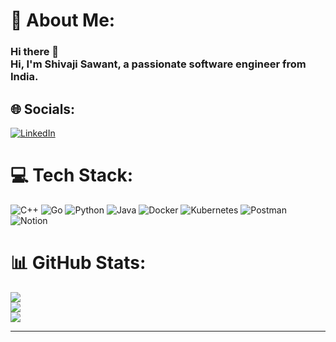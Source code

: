# 💫 About Me:
### Hi there 👋<br>Hi, I'm Shivaji Sawant, a passionate software engineer from India.


## 🌐 Socials:
[![LinkedIn](https://img.shields.io/badge/LinkedIn-%230077B5.svg?logo=linkedin&logoColor=white)](https://linkedin.com/in/shivajisawant) 

# 💻 Tech Stack:
![C++](https://img.shields.io/badge/c++-%2300599C.svg?style=for-the-badge&logo=c%2B%2B&logoColor=white) ![Go](https://img.shields.io/badge/go-%2300ADD8.svg?style=for-the-badge&logo=go&logoColor=white) ![Python](https://img.shields.io/badge/python-3670A0?style=for-the-badge&logo=python&logoColor=ffdd54) ![Java](https://img.shields.io/badge/java-%23ED8B00.svg?style=for-the-badge&logo=java&logoColor=white) ![Docker](https://img.shields.io/badge/docker-%230db7ed.svg?style=for-the-badge&logo=docker&logoColor=white) ![Kubernetes](https://img.shields.io/badge/kubernetes-%23326ce5.svg?style=for-the-badge&logo=kubernetes&logoColor=white) ![Postman](https://img.shields.io/badge/Postman-FF6C37?style=for-the-badge&logo=postman&logoColor=white) ![Notion](https://img.shields.io/badge/Notion-%23000000.svg?style=for-the-badge&logo=notion&logoColor=white)
# 📊 GitHub Stats:
![](https://github-readme-stats.vercel.app/api?username=sawantshivaji1997&theme=blueberry&hide_border=false&include_all_commits=false&count_private=false)<br/>
![](https://github-readme-streak-stats.herokuapp.com/?user=sawantshivaji1997&theme=blueberry&hide_border=false)<br/>
![](https://github-readme-stats.vercel.app/api/top-langs/?username=sawantshivaji1997&theme=blueberry&hide_border=false&include_all_commits=false&count_private=false&layout=compact)

---
<!--[![](https://visitcount.itsvg.in/api?id=sawantshivaji1997&icon=1&color=1)](https://visitcount.itsvg.in) -->

<!-- Proudly created with GPRM ( https://gprm.itsvg.in ) -->
